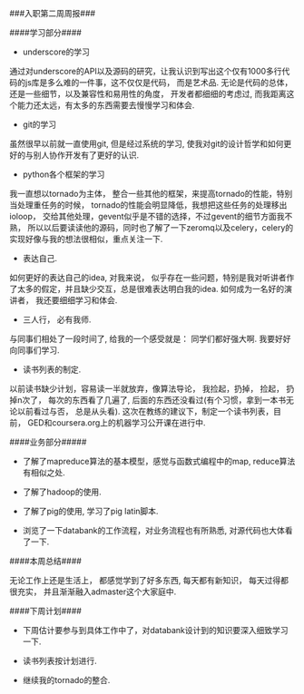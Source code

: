 ###入职第二周周报###

####学习部分####

+ underscore的学习

通过对underscore的API以及源码的研究，让我认识到写出这个仅有1000多行代码的js库是多么难的一件事，这不仅仅是代码， 而是艺术品. 无论是代码的总体，还是一些细节，以及兼容性和易用性的角度， 开发者都细细的考虑过, 而我距离这个能力还太远，有太多的东西需要去慢慢学习和体会.

+ git的学习

虽然很早以前就一直使用git, 但是经过系统的学习, 使我对git的设计哲学和如何更好的与别人协作开发有了更好的认识.

+ python各个框架的学习

我一直想以tornado为主体， 整合一些其他的框架，来提高tornado的性能，特别当处理重任务的时候， tornado的性能会明显降低，我想把这些任务的处理移出ioloop， 交给其他处理，gevent似乎是不错的选择，不过gevent的细节方面我不熟， 所以以后要读读他的源码，同时也了解了一下zeromq以及celery，celery的实现好像与我的想法很相似，重点关注一下.

+ 表达自己.

如何更好的表达自己的idea, 对我来说， 似乎存在一些问题，特别是我对听讲者作了太多的假定，并且缺少交互，总是很难表达明白我的idea. 如何成为一名好的演讲者， 我还要细细学习和体会.

+ 三人行， 必有我师.

与同事们相处了一段时间了, 给我的一个感受就是： 同学们都好强大啊. 我要好好向同事们学习.

+ 读书列表的制定.

以前读书缺少计划，容易读一半就放弃，像算法导论， 我捡起，扔掉， 捡起， 扔掉n次了， 每次的东西看了几遍了, 后面的东西还没看过(有个习惯，拿到一本书无论以前看过与否， 总是从头看). 这次在教练的建议下，制定一个读书列表，目前， GED和coursera.org上的机器学习公开课在进行中.

####业务部分#####

+ 了解了mapreduce算法的基本模型，感觉与函数式编程中的map, reduce算法有相似之处.

+ 了解了hadoop的使用.

+ 了解了pig的使用, 学习了pig latin脚本.

+ 浏览了一下databank的工作流程，对业务流程也有所熟悉,  对源代码也大体看了一下.

####本周总结####

无论工作上还是生活上， 都感觉学到了好多东西, 每天都有新知识， 每天过得都很充实， 并且渐渐融入admaster这个大家庭中.

####下周计划####

+ 下周估计要参与到具体工作中了，对databank设计到的知识要深入细致学习一下.

+ 读书列表按计划进行.

+ 继续我的tornado的整合.
